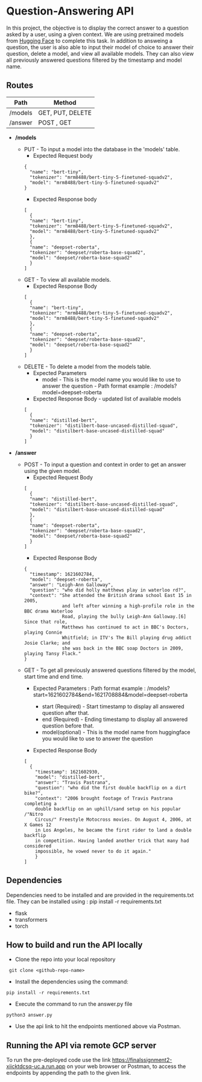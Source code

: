 # Question-Answering API

In this project, the objective is to display the correct answer to a question asked by a user, using a given context. We are using pretrained models from [Hugging Face](https://huggingface.co/models?pipeline_tag=question-answering) to complete this task. In addition to answeing a question, the user is also able to input their model of choice to answer their question, delete a model, and view all available models. They can also view all previously answered questions filtered by the timestamp and model name.

## Routes

Path         | Method
------------- | -------------
/models  | GET, PUT, DELETE
/answer  | POST , GET

- **/models**
  - PUT - To input a model into the database in the 'models' table.
    - Expected Request body
    ```
    {
      "name": "bert-tiny",
      "tokenizer": "mrm8488/bert-tiny-5-finetuned-squadv2",
      "model": "mrm8488/bert-tiny-5-finetuned-squadv2"
    }
    ```
    - Expected Response body
    ```
    [
      {
      "name": "bert-tiny",
      "tokenizer": "mrm8488/bert-tiny-5-finetuned-squadv2",
      "model": "mrm8488/bert-tiny-5-finetuned-squadv2"
      },
      {
      "name": "deepset-roberta",
      "tokenizer": "deepset/roberta-base-squad2",
      "model": "deepset/roberta-base-squad2"
      }
    ]
    ```
   - GET - To view all available models.
      - Expected Response Body
      ```
      [
        {
        "name": "bert-tiny",
        "tokenizer": "mrm8488/bert-tiny-5-finetuned-squadv2",
        "model": "mrm8488/bert-tiny-5-finetuned-squadv2"
        },
        {
        "name": "deepset-roberta",
        "tokenizer": "deepset/roberta-base-squad2",
        "model": "deepset/roberta-base-squad2"
        }
      ]
     ```
   - DELETE - To delete a model from the models table.
      - Expected Parameters
          - model - This is the model name you would like to use to answer the question
                  - Path format example : /models?model=deepset-roberta
      - Expected Response Body - updated list of available models
      ```
      [
        {
        "name": "distilled-bert",
        "tokenizer": "distilbert-base-uncased-distilled-squad",
        "model": "distilbert-base-uncased-distilled-squad"
        }
      ]
     ```
    
- **/answer**
  - POST - To input a question and context in order to get an answer using the given model.
    - Expected Request Body
    ```
    [
      {
      "name": "distilled-bert",
      "tokenizer": "distilbert-base-uncased-distilled-squad",
      "model": "distilbert-base-uncased-distilled-squad"
      },
      {
      "name": "deepset-roberta",
      "tokenizer": "deepset/roberta-base-squad2",
      "model": "deepset/roberta-base-squad2"
      }
    ]
    ```
    - Expected Response Body
    ```
    {
      "timestamp": 1621602784,
      "model": "deepset-roberta",
      "answer": "Leigh-Ann Galloway",
      "question": "who did holly matthews play in waterloo rd?",
      "context": "She attended the British drama school East 15 in 2005,
                  and left after winning a high-profile role in the BBC drama Waterloo
                  Road, playing the bully Leigh-Ann Galloway.[6] Since that role,
                  Matthews has continued to act in BBC's Doctors, playing Connie
                  Whitfield; in ITV's The Bill playing drug addict Josie Clarke; and
                  she was back in the BBC soap Doctors in 2009, playing Tansy Flack."
    }
    ```
  - GET - To get all previously answered questions filtered by the model, start time and end time.
    - Expected Parameters : Path format example : /models?start=1621602784&end=1621708884&model=deepset-roberta
        - start (Required) - Start timestamp to display all answered question after that.
        - end (Required) - Ending timestamp to display all answered question before that.
        - model(optional) - This is the model name from huggingface you would like to use to answer the question
                
    - Expected Response Body
    ```
    [
      {
        "timestamp": 1621602930,
        "model": "distilled-bert",
        "answer": "Travis Pastrana",
        "question": "who did the first double backflip on a dirt bike?",
        "context": "2006 brought footage of Travis Pastrana completing a
        double backflip on an uphill/sand setup on his popular /"Nitro
        Circus/" Freestyle Motocross movies. On August 4, 2006, at X Games 12
        in Los Angeles, he became the first rider to land a double backflip
        in competition. Having landed another trick that many had considered
        impossible, he vowed never to do it again."
        }
    ]
    ```
    
## Dependencies
Dependencies need to be installed and are provided in the requirements.txt file. They can be installed using : pip install -r requirements.txt
- flask
- transformers
- torch

## How to build and run the API locally
  - Clone the repo into your local repository
 ```
  git clone <github-repo-name>
```
- Install the dependencies using the command:
```
pip install -r requirements.txt
```
- Execute the command to run the answer.py file
```
python3 answer.py
```
- Use the api link to hit the endpoints mentioned above via Postman.

## Running the API via remote GCP server
To run the pre-deployed code use the link https://finalssignment2-xiicktdcsq-uc.a.run.app on your web browser or Postman, to access the endpoints by appending the path to the given link.

    
    
    
      
